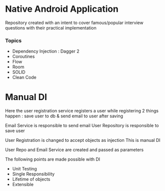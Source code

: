 # Native Android Application

Repository created with an intent to cover famous/popular interview questions with their practical implementation

### Topics 
- Dependency Injection : Dagger 2
- Coroutines
- Flow
- Room
- SOLID
- Clean Code


# Manual DI

Here the user registration service registers a user
while registering 2 things happen : save user to db & send email to user after saving

Email Service is responsible to send email
User Repository is responsible to save user

User Registration is changed to accept objects as injection
This is manual DI

User Repo and Email Service are created and passed as parameters

The following points are made possible with DI

- Unit Testing
- Single Responsibility
- Lifetime of objects
- Extensible
